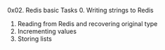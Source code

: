 0x02. Redis basic
Tasks
0. Writing strings to Redis
1. Reading from Redis and recovering original type
2. Incrementing values
3. Storing lists
